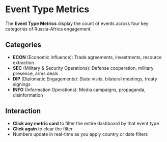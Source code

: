 # Event Type Metrics

The **Event Type Metrics** display the count of events across four key categories of Russia-Africa engagement.

## Categories

- **ECON** (Economic Influence): Trade agreements, investments, resource extraction
- **SEC** (Military & Security Operations): Defense cooperation, military presence, arms deals
- **DIP** (Diplomatic Engagements): State visits, bilateral meetings, treaty signings
- **INFO** (Information Operations): Media campaigns, propaganda, disinformation

## Interaction

- **Click any metric card** to filter the entire dashboard by that event type
- **Click again** to clear the filter
- Numbers update in real-time as you apply country or date filters
